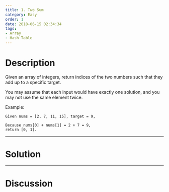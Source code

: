 ```yaml
---
title: 1. Two Sum
category: Easy
order: 1
date: 2018-06-15 02:34:34
tags:
- Array
- Hash Table
---
```


<!-- 记得完善 tags 和 category 字段 -->

# Description

Given an array of integers, return indices of the two numbers such that they add up to a specific target.

You may assume that each input would have exactly one solution, and you may not use the same element twice.

Example:

```
Given nums = [2, 7, 11, 15], target = 9,

Because nums[0] + nums[1] = 2 + 7 = 9,
return [0, 1].
```
----------
# Solution


----------
# Discussion
